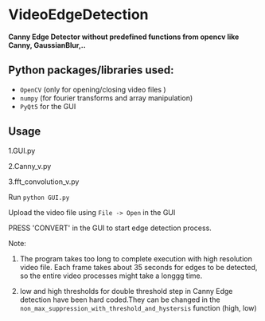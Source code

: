# VideoEdgeDetection

**Canny Edge Detector without predefined functions from opencv like Canny, GaussianBlur,..**

## Python packages/libraries used:
- `OpenCV` (only for opening/closing video files )
- `numpy` (for fourier transforms and array manipulation)
- `PyQt5` for the GUI


## Usage

1.GUI.py

2.Canny_v.py

3.fft_convolution_v.py

Run `python GUI.py`

Upload the video file using `File -> Open` in the GUI

PRESS 'CONVERT' in the GUI to start edge detection process.

Note: 

1. The program takes too long to complete execution with high resolution video file. Each frame takes about 
35 seconds for edges to be detected, so the entire video processes might take a longgg time.

2. low and high thresholds for double threshold step in Canny Edge detection have been hard coded.They can be 
changed in the `non_max_suppression_with_threshold_and_hystersis` function (high, low)


